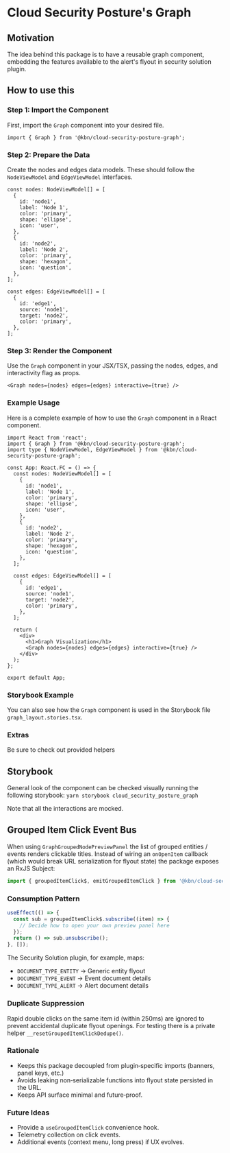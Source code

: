 # Cloud Security Posture's Graph

## Motivation

The idea behind this package is to have a reusable graph component, embedding the features available to the alert's flyout in
security solution plugin.

## How to use this

### Step 1: Import the Component

First, import the `Graph` component into your desired file.

```tsx
import { Graph } from '@kbn/cloud-security-posture-graph';
```

### Step 2: Prepare the Data

Create the nodes and edges data models. These should follow the `NodeViewModel` and `EdgeViewModel` interfaces.

```tsx
const nodes: NodeViewModel[] = [
  {
    id: 'node1',
    label: 'Node 1',
    color: 'primary',
    shape: 'ellipse',
    icon: 'user',
  },
  {
    id: 'node2',
    label: 'Node 2',
    color: 'primary',
    shape: 'hexagon',
    icon: 'question',
  },
];

const edges: EdgeViewModel[] = [
  {
    id: 'edge1',
    source: 'node1',
    target: 'node2',
    color: 'primary',
  },
];
```

### Step 3: Render the Component

Use the `Graph` component in your JSX/TSX, passing the nodes, edges, and interactivity flag as props.

```tsx
<Graph nodes={nodes} edges={edges} interactive={true} />
```

### Example Usage

Here is a complete example of how to use the `Graph` component in a React component.

```tsx
import React from 'react';
import { Graph } from '@kbn/cloud-security-posture-graph';
import type { NodeViewModel, EdgeViewModel } from '@kbn/cloud-security-posture-graph';

const App: React.FC = () => {
  const nodes: NodeViewModel[] = [
    {
      id: 'node1',
      label: 'Node 1',
      color: 'primary',
      shape: 'ellipse',
      icon: 'user',
    },
    {
      id: 'node2',
      label: 'Node 2',
      color: 'primary',
      shape: 'hexagon',
      icon: 'question',
    },
  ];

  const edges: EdgeViewModel[] = [
    {
      id: 'edge1',
      source: 'node1',
      target: 'node2',
      color: 'primary',
    },
  ];

  return (
    <div>
      <h1>Graph Visualization</h1>
      <Graph nodes={nodes} edges={edges} interactive={true} />
    </div>
  );
};

export default App;
```

### Storybook Example

You can also see how the `Graph` component is used in the Storybook file `graph_layout.stories.tsx`.

### Extras

Be sure to check out provided helpers

## Storybook

General look of the component can be checked visually running the following storybook:
`yarn storybook cloud_security_posture_graph`

Note that all the interactions are mocked.

## Grouped Item Click Event Bus

When using `GraphGroupedNodePreviewPanel` the list of grouped entities / events renders clickable titles. Instead of wiring an `onOpenItem` callback (which would break URL serialization for flyout state) the package exposes an RxJS Subject:

```ts
import { groupedItemClick$, emitGroupedItemClick } from '@kbn/cloud-security-posture-graph';
```

### Consumption Pattern

```ts
useEffect(() => {
  const sub = groupedItemClick$.subscribe((item) => {
    // Decide how to open your own preview panel here
  });
  return () => sub.unsubscribe();
}, []);
```

The Security Solution plugin, for example, maps:

- `DOCUMENT_TYPE_ENTITY` -> Generic entity flyout
- `DOCUMENT_TYPE_EVENT` -> Event document details
- `DOCUMENT_TYPE_ALERT` -> Alert document details

### Duplicate Suppression

Rapid double clicks on the same item id (within 250ms) are ignored to prevent accidental duplicate flyout openings. For testing there is a private helper `__resetGroupedItemClickDedupe()`.

### Rationale

- Keeps this package decoupled from plugin‑specific imports (banners, panel keys, etc.)
- Avoids leaking non‑serializable functions into flyout state persisted in the URL.
- Keeps API surface minimal and future‑proof.

### Future Ideas

- Provide a `useGroupedItemClick` convenience hook.
- Telemetry collection on click events.
- Additional events (context menu, long press) if UX evolves.
